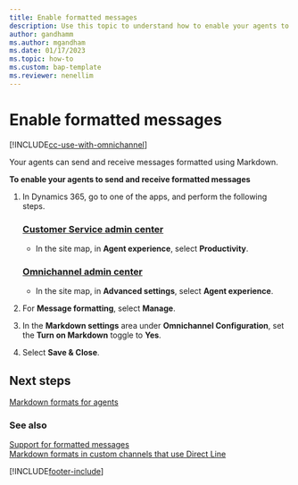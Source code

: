 ```yaml
---
title: Enable formatted messages
description: Use this topic to understand how to enable your agents to send and receive formatted messages in Omnichannel for Customer Service.
author: gandhamm
ms.author: mgandham
ms.date: 01/17/2023
ms.topic: how-to
ms.custom: bap-template
ms.reviewer: nenellim
---
```


# Enable formatted messages

[!INCLUDE[cc-use-with-omnichannel](../../includes/cc-use-with-omnichannel.md)]

Your agents can send and receive messages formatted using Markdown.

**To enable your agents to send and receive formatted messages**

1. In Dynamics 365, go to one of the apps, and perform the following steps.

   ### [Customer Service admin center](#tab/customerserviceadmincenter)
     
    - In the site map, in **Agent experience**, select **Productivity**.
   
   ### [Omnichannel admin center](#tab/omnichanneladmincenter) 

     - In the site map, in **Advanced settings**, select **Agent experience**.

1. For **Message formatting**, select **Manage**.

1. In the **Markdown settings** area under **Omnichannel Configuration**, set the **Turn on Markdown** toggle to **Yes**.

1. Select **Save & Close**.

## Next steps

[Markdown formats for agents](../use/markdown-formats-agents.md)  

### See also

[Support for formatted messages](card-support-in-channels.md#support-for-formatted-messages)  
[Markdown formats in custom channels that use Direct Line](../develop/markdown-formats-dev.md)  

[!INCLUDE[footer-include](../../includes/footer-banner.md)]

